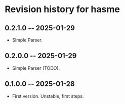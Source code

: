 # Revision history for hasme

## 0.2.1.0 -- 2025-01-29

* Simple Parser.

## 0.2.0.0 -- 2025-01-29

* Simple Parser (TODO).

## 0.1.0.0 -- 2025-01-28

* First version. Unstable, first steps.
